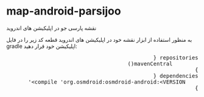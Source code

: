 # map-android-parsijoo
نقشه پارسی جو در اپلیکیشن های اندروید


به منظور استفاده از ابزار نقشه خود در اپلیکیشن های اندروید قطعه کد زیر را در فایل gradle اپلیکیشن خود قرار دهید:

<div  dir="rtl"  class="highlight highlight-source-groovy" style="direction: rtl;"><pre>repositories {
        mavenCentral()
}
dependencies {
 	compile <span class="pl-s"><span class="pl-pds">'</span>org.osmdroid:osmdroid-android:&lt;VERSION&gt;<span class="pl-pds">'</span></span>
}</pre></div>
